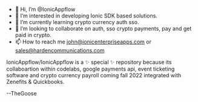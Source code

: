 - 👋 Hi, I’m @IonicAppflow
- 👀 I’m interested in developing Ionic SDK based solutions.
- 🌱 I’m currently learning crypto currency auth sso.
- 💞️ I’m looking to collaborate on auth, sso crypto payments, pay and get paid in crypto.
- 📫 How to reach me john@ionicenterpriseapps.com or sales@hardencommunications.com

IonicAppflow/IonicAppflow is a ✨ special ✨ repository because its collaboartion within
codelabs, google payments api, event ticketing software and crypto currency payroll 
coming fall 2022 integrated with Zenefits & Quickbooks. 

--TheGoose
